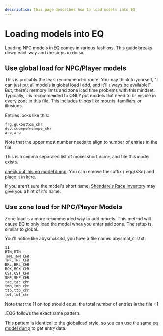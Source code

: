 ```yaml
---
description: This page describes how to load models into EQ
---
```


# Loading models into EQ

Loading NPC models in EQ comes in various fashions. This guide breaks down each way and the steps to do so.

## Use global load for NPC/Player models

This is probably the least recommended route. You may think to yourself, "I can just put all models in global load I add, and it'll always be available!" But, there's memory limits and zone load time problems with this mindset. Typically, it is recommended to ONLY put models that need to be visible in every zone in this file. This includes things like mounts, familiars, or illusions.

Entries looks like this:
```
frg,gukbottom_chr
dev,swampofnohope_chr
aro,aro
```

Note that the upper most number needs to align to number of entries in the file.

This is a comma separated list of model short name, and file this model exists.

[check out this eq model dump](https://gist.github.com/xackery/0efb7d9a588ba470c6c728b88c735c11). You can remove the suffix (.eqg/.s3d) and place it in here.

If you aren't sure the model's short name, [Shendare's Race Inventory](http://www.shendare.com/EQ/Emu/EQRI/RoF2_EQRaces.htm) may give you a hint of it's name.

## Use zone load for NPC/Player Models

Zone load is a more recommended way to add models. This method will cause EQ to only load the model when you enter said zone. The setup is similar to global.

You'll notice like abysmal.s3d, you have a file named abysmal_chr.txt:
```
11
RTN,RTN
TNM,TNM_CHR
TNF,TNF_CHR
BRL,BRL_CHR
BOX,BOX_CHR
CST,CST_CHR
SHP,SHP_CHR
tac,tac_chr
tmb,tmb_chr
ttb,ttb_chr
twf,twf_chr
```

Note that the 11 on top should equal the total number of entries in the file +1

.EQG follows the exact same pattern.

This pattern is identical to the globalload style, so you can use the [same eq model dump](https://gist.github.com/xackery/0efb7d9a588ba470c6c728b88c735c11) to get entry data.
